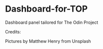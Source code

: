 # Dashboard-for-TOP
Dashboard panel tailored for The Odin Project


Credits:

Pictures by Matthew Henry from Unsplash